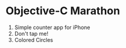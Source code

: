 Objective-C Marathon
====================

1. Simple counter app for iPhone
2. Don't tap me!
3. Colored Circles